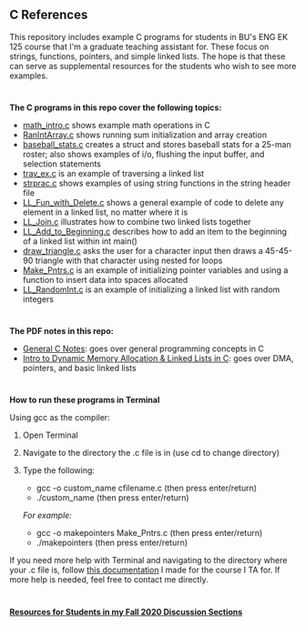 ## C References
This repository includes example C programs for students in BU's ENG EK 125 course that I'm a graduate teaching assistant for. These focus on strings, functions, pointers, and simple linked lists. The hope is that these can serve as supplemental resources for the students who wish to see more examples. 
#

**The C programs in this repo cover the following topics:**

- [math_intro.c](https://raw.githubusercontent.com/leahgaeta/C-References/master/math_intro.c) shows example math operations in C
- [RanIntArray.c](https://raw.githubusercontent.com/leahgaeta/C-References/master/RanIntArray.c) shows running sum initialization and array creation
- [baseball_stats.c](https://raw.githubusercontent.com/leahgaeta/C-References/master/baseball_stats.c) creates a struct and stores baseball stats for a 25-man roster; also shows examples of i/o, flushing the input buffer, and selection statements
- [trav_ex.c](https://raw.githubusercontent.com/leahgaeta/C-References/master/trav_ex.c) is an example of traversing a linked list
- [strprac.c](https://raw.githubusercontent.com/leahgaeta/C-References/master/strprac.c) shows examples of using string functions in the string header file
- [LL_Fun_with_Delete.c](https://raw.githubusercontent.com/leahgaeta/C-References/master/LL_Fun_with_Delete.c) shows a general example of code to delete any element in a linked list, no matter where it is
- [LL_Join.c](https://raw.githubusercontent.com/leahgaeta/C-References/master/LL_Join.c) illustrates how to combine two linked lists together
- [LL_Add_to_Beginning.c](https://raw.githubusercontent.com/leahgaeta/C-References/master/LL_Add_to_Beginning.c) describes how to add an item to the beginning of a linked list within int main()
- [draw_triangle.c](https://raw.githubusercontent.com/leahgaeta/C-References/master/draw_triangle.c) asks the user for a character input then draws a 45-45-90 triangle with that character using nested for loops
- [Make_Pntrs.c](https://raw.githubusercontent.com/leahgaeta/C-References/master/Make_Pntrs.c) is an example of initializing pointer variables and using a function to insert data into spaces allocated
- [LL_RandomInt.c](https://raw.githubusercontent.com/leahgaeta/C-References/master/LL_RandomInt.c) is an example of initializing a linked list with random integers
#
**The PDF notes in this repo:**

- [General C Notes](https://github.com/leahgaeta/C-References/raw/master/General%20C%20Notes.pdf): goes over general programming concepts in C
- [Intro to Dynamic Memory Allocation & Linked Lists in C](https://github.com/leahgaeta/C-References/raw/master/Into%20to%20Dynamic%20Memory%20Allocation%20%26%20Linked%20Lists%20in%20C.pdf): goes over DMA, pointers, and basic linked lists
#
**How to run these programs in Terminal**

Using gcc as the compiler:
1. Open Terminal
2. Navigate to the directory the .c file is in (use cd to change directory)
3. Type the following:
      - gcc -o custom_name cfilename.c (then press enter/return)
      - ./custom_name (then press enter/return)
      
   *For example:*
      - gcc -o makepointers Make_Pntrs.c (then press enter/return)
      - ./makepointers (then press enter/return)
      

If you need more help with Terminal and navigating to the directory where your .c file is, follow [this documentation](https://github.com/leahgaeta/C-References/blob/master/F20%20EK%20125%20Unix%20%26%20Terminal%20Documentation.pdf) I made for the course I TA for. If more help is needed, feel free to contact me directly.

#
[**Resources for Students in my Fall 2020 Discussion Sections**](https://github.com/leahgaeta/C-References/tree/master/Fall20Material)
